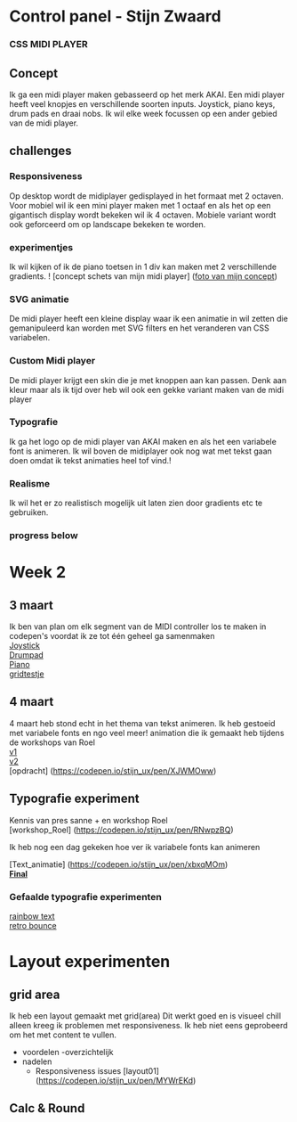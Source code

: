 # Control panel - Stijn Zwaard
### CSS MIDI PLAYER

## Concept
Ik ga een midi player maken gebasseerd op het merk AKAI. Een midi player heeft veel knopjes en verschillende soorten inputs. Joystick, piano keys, drum pads en draai nobs. Ik wil elke week focussen op een ander gebied van de midi player.
## challenges
### Responsiveness
Op desktop wordt de midiplayer gedisplayed in het formaat met 2 octaven. Voor mobiel wil ik een mini player maken met 1 octaaf en als het op een gigantisch display wordt bekeken wil ik 4 octaven. Mobiele variant wordt ook geforceerd om op landscape bekeken te worden.
### experimentjes
Ik wil kijken of ik de piano toetsen in 1 div kan maken met 2 verschillende gradients.
! [concept schets van mijn midi player] ([foto van mijn concept](https://imgur.com/a/LV6PVqo))
### SVG animatie
De midi player heeft een kleine display waar ik een animatie in wil zetten die gemanipuleerd kan worden met SVG filters en het veranderen van CSS variabelen.
### Custom Midi player
De midi player krijgt een skin die je met knoppen aan kan passen. Denk aan kleur maar als ik tijd over heb wil ook een gekke variant maken van de midi player
### Typografie
Ik ga het logo op de midi player van AKAI maken en als het een variabele font is animeren. Ik wil boven de midiplayer ook nog wat met tekst gaan doen omdat ik tekst animaties heel tof vind.!
### Realisme
Ik wil het er zo realistisch mogelijk uit laten zien door gradients etc te gebruiken.

### progress below

# Week 2
## 3 maart
Ik ben van plan om elk segment van de MIDI controller los te maken in codepen's voordat ik ze tot één geheel ga samenmaken  
[Joystick](https://codepen.io/stijn_ux/pen/raNyjMN)  
[Drumpad](https://codepen.io/stijn_ux/pen/EaxWGzR)  
[Piano](https://codepen.io/stijn_ux/pen/PwopYqG)  
[gridtestje](https://codepen.io/stijn_ux/pen/PwopmvJ)  
## 4 maart
4 maart heb stond echt in het thema van tekst animeren. Ik heb gestoeid met variabele fonts en ngo veel meer!
animation die ik gemaakt heb tijdens de workshops van Roel  
[v1](https://codepen.io/stijn_ux/pen/xbxqMOm)  
[v2](https://codepen.io/stijn_ux/pen/RNwpzBQ)  
[opdracht] (https://codepen.io/stijn_ux/pen/XJWMOww)

## Typografie experiment
Kennis van pres sanne + en workshop Roel  
[workshop_Roel] (https://codepen.io/stijn_ux/pen/RNwpzBQ)  

Ik heb nog een dag gekeken hoe ver ik variabele fonts kan animeren  

[Text_animatie] (https://codepen.io/stijn_ux/pen/xbxqMOm)  
**[Final](https://codepen.io/stijn_ux/pen/pvoeXEG)**  

### Gefaalde typografie experimenten
[rainbow text](https://codepen.io/stijn_ux/pen/MYWpdyQ)  
[retro bounce](https://codepen.io/stijn_ux/pen/mydWYzr)  

# Layout experimenten
## grid area
Ik heb een layout gemaakt met grid(area) Dit werkt goed en is visueel chill alleen kreeg ik problemen met responsiveness. Ik heb niet eens geprobeerd om het met content te vullen.  
- voordelen
    -overzichtelijk
- nadelen
    - Responsiveness issues
[layout01] (https://codepen.io/stijn_ux/pen/MYWrEKd)

## Calc & Round